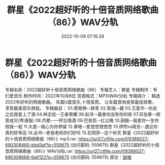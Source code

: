 ﻿---
title: 群星《2022超好听的十倍音质网络歌曲（86）》WAV分轨
date: 2022-10-09 07:16:28
categories: WAV车载音乐、镜像
tags: 华语中文
---
# 群星《2022超好听的十倍音质网络歌曲（86）》WAV分轨

专辑名称：2022超好听十倍音质网络歌曲（86）
专辑艺人：群星
专辑制作：爷们爱音乐
制作时间：2022年10月8日
资源格式：MP3\WAV分轨
专辑简介：
精选2022年好听的网络歌曲。
车载U盘音乐,十倍音质。
让车载音响发挥最佳效果，享受最美音乐旅程。
专辑曲目：
01.周笔畅--辞青
02.陈瑞--藏
03.王爱华--你走之后我爱上了酒
04.林志炫--王者荣耀
06.赵洋--最害怕没有你的夜
07.邓岳章--相思成灾(粤语版)
08.杰歌--一杯忘情酒
09.巴昱凯--红尘晚
10.田娥--我爱你一生你陪我一程
11.大度--我心为你停留
12.章艳--爱悠悠恨悠悠
13.伊然vs晓东--遇见你真的好幸运
14.丛书--老爸老妈你们好吗
15.石雨菲--这个秋天
群星《2022超好听的十倍音质网络歌曲（86）》mp3.rar: https://url27.ctfile.com/f/9388027-690308460-bbd3af?p=559675
(访问密码: 559675)
群星《2022超好听的十倍音质网络歌曲（86）》WAV分轨.rar: https://url27.ctfile.com/f/9388027-690308668-6a0122?p=559675
(访问密码: 559675)
原文：[链接](https://blog.sina.com.cn/s/blog_1647c7e7601030ztv.html)